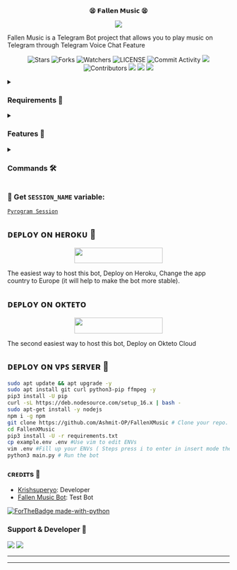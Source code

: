 <p align="center">
    <br><b>😫 𝗙𝗮𝗹𝗹𝗲𝗻 𝗠𝘂𝘀𝗶𝗰 😫</b><br>
</p>
<p align="center"><a href="https://t.me/MetraVoid_Support"><img src="https://telegra.ph/file/89cbc8b8760b6abff430f.jpg"></a></p>

Fallen Music is a Telegram Bot project that allows you to play music on Telegram through Telegram Voice Chat Feature</b><br>

<p align="center">
    <img src="https://img.shields.io/github/stars/Ashmit-OP/FallenXMusic?style=for-the-badge" alt="Stars">
    <img src="https://img.shields.io/github/forks/Ashmit-OP/FallenXMusic?style=for-the-badge" alt="Forks">
    <img src="https://img.shields.io/github/watchers/Ashmit-OP/FallenXMusic?style=for-the-badge" alt="Watchers">
    <img src="https://img.shields.io/github/license/Ashmit-OP/FallenXMusic?style=for-the-badge" alt="LICENSE">
    <img src="https://img.shields.io/github/commit-activity/w/Ashmit-OP/FallenXMusic?style=for-the-badge" alt="Commit Activity">
    <a href="https://github.com/Ashmit-OP/FallenXMusic/commits/Ashmit-OP"> <img src="https://img.shields.io/github/last-commit/Ashmit-OP/FallenXMusic?color=blue&logo=github&logoColor=green&style=for-the-badge" /></a>
    <img src="https://img.shields.io/github/contributors/Ashmit-OP/FallenXMusic?style=for-the-badge" alt="Contributors">
    <a href="https://github.com/Ashmit-OP/FallenXMusic/issues"> <img src="https://img.shields.io/github/issues/AnonymousR1025/FallenMusic?color=blueviolet&logo=github&logoColor=green&style=for-the-badge" /></a>
    <a href="https://github.com/Ashmit-OP/FallenXMusic"> <img src="https://img.shields.io/github/repo-size/AnonymousR1025/FallenMusic?color=orange&logo=github&logoColor=green&style=for-the-badge" /></a>
    <a href="https://pypi.org/project/Pyrogram/"> <img src="https://img.shields.io/pypi/v/pyrogram?color=yellow&label=pyrogram&logo=python&logoColor=green&style=for-the-badge" /></a>
</p>

<details>
<summary><h3> Requirements 📝</h3></summary>

- FFmpeg
- NodeJS [nodesource.com](https://nodesource.com/)
- Python 3.7 or higher
- [PyTgCalls](https://github.com/pytgcalls/pytgcalls)
</details>

<details>
<summary><h3> Features 🔮</h3></summary>

- Yt-dL Fix
- Updated Plug-in
- Super Fast Bot
- No Lag Hang
- Fast Download Song From Server
- Program Updated
- Smooth Player
</details>

<details>
<summary><h3> Commands 🛠</h3></summary> 

- `/play <song name>` - play song you requested
- `/song <song name>` - download songs you want quickly
- `/ping` - Bot Online or Offine

#### Admins Only 👷‍♂️
- `/pause` - pause song play
- `/resume` - resume song play
- `/skip` - play next song
- `/end` - stop music play
</details>

### 🧪 Get `SESSION_NAME` variable:

[``Pyrogram Session``](https://telegram.me/StringFatherBot)

## ᴅᴇᴩʟᴏʏ ᴏɴ ʜᴇʀᴏᴋᴜ 🚀

<p align="center"><a href="https://heroku.com/deploy?template=https://github.com/Ashmit-OP/FallenXMusic"> <img src="https://img.shields.io/badge/Deploy%20To%20Heroku-black?style=for-the-badge&logo=heroku" width="200" height="35.45"/></a></p>
The easiest way to host this bot, Deploy on Heroku, Change the app country to Europe (it will help to make the bot more stable).

## ᴅᴇᴩʟᴏʏ ᴏɴ ᴏᴋᴛᴇᴛᴏ

<p align="center"><a href="https://cloud.okteto.com/deploy?repository=https://github.com/Ashmit-OP/FallenXMusic"><img src="https://img.shields.io/badge/Deploy%20To%20Okteto-informational?style=for-the-badge&logo=Okteto" width="200" height="35.45"/></a></p>
The second easiest way to host this bot, Deploy on Okteto Cloud

## ᴅᴇᴘʟᴏʏ ᴏɴ ᴠᴘꜱ ꜱᴇʀᴠᴇʀ 📡

```sh
sudo apt update && apt upgrade -y
sudo apt install git curl python3-pip ffmpeg -y
pip3 install -U pip
curl -sL https://deb.nodesource.com/setup_16.x | bash -
sudo apt-get install -y nodejs
npm i -g npm
git clone https://github.com/Ashmit-OP/FallenXMusic # Clone your repo.
cd FallenXMusic
pip3 install -U -r requirements.txt
cp example.env .env #Use vim to edit ENVs
vim .env #Fill up your ENVs ( Steps press i to enter in insert mode then edit the file. Press Esc to exit the editing mode then type :wq! and press Enter key to save the file.)
python3 main.py # Run the bot
```

### ᴄʀᴇᴅɪᴛs 💖
- [Krishsuperyo](https://github.com/Krishsuperyo): Developer
- [Fallen Music Bot](https://telegram.me/FALLEN_X_MUSIC_BOT): Test Bot

[![ForTheBadge made-with-python](http://ForTheBadge.com/images/badges/made-with-python.svg)](https://www.python.org/)

### Support & Developer 🎑
<a href="https://telegram.me/MetraVoid_Support"><img src="https://img.shields.io/badge/-Support%20Group-blue.svg?style=for-the-badge&logo=Telegram"></a>
<a href="https://telegram.me/Ashmit-OP"><img src="https://img.shields.io/badge/%20Developer-blue.svg?style=for-the-badge&logo=Telegram"></a>

------------------------------------------------
-------------------------------------------------
